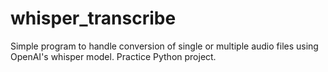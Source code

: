 # whisper_transcribe
Simple program to handle conversion of single or multiple audio files using OpenAI's whisper model. Practice Python project.
